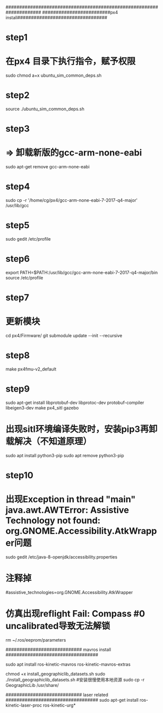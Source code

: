 #####################################################################
#########################px4 install#################################
# step1 
# 在px4 目录下执行指令，赋予权限
sudo chmod a+x ubuntu_sim_common_deps.sh
# step2
source ./ubuntu_sim_common_deps.sh
# step3
# => 卸载新版的gcc-arm-none-eabi
sudo apt-get remove gcc-arm-none-eabi
# step4
sudo cp -r '/home/cg/px4/gcc-arm-none-eabi-7-2017-q4-major' /usr/lib/gcc
# step5
sudo gedit /etc/profile
# step6
export PATH=$PATH:/usr/lib/gcc/gcc-arm-none-eabi-7-2017-q4-major/bin 
source /etc/profile
# step7
# 更新模块
cd px4/Firmware/
git submodule update --init --recursive
# step8
make px4fmu-v2_default
# step9
sudo apt-get install libprotobuf-dev libprotoc-dev protobuf-compiler libeigen3-dev 
make px4_sitl gazebo
# 出现sitl环境编译失败时，安装pip3再卸载解决（不知道原理）
 sudo apt install python3-pip
 sudo apt remove python3-pip
# step10
# 出现Exception in thread "main" java.awt.AWTError: Assistive Technology not found: org.GNOME.Accessibility.AtkWrapper问题
sudo gedit /etc/java-8-openjdk/accessibility.properties
# 注释掉
#assistive_technologies=org.GNOME.Accessibility.AtkWrapper
# 仿真出现reflight Fail: Compass #0 uncalibrated导致无法解锁
 rm ~/.ros/eeprom/parameters

############################ mavros install ##################################

sudo apt install ros-kinetic-mavros ros-kinetic-mavros-extras

chmod +x install_geographiclib_datasets.sh
sudo ./install_geographiclib_datasets.sh
#安装很慢使用本地资源
sudo cp -r GeographicLib /usr/share/

############################ laser related ##################################
sudo apt-get install ros-kinetic-laser-proc ros-kinetic-urg*




